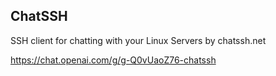 ## ChatSSH

SSH client for chatting with your Linux Servers
by chatssh.net

https://chat.openai.com/g/g-Q0vUaoZ76-chatssh

```markdown
